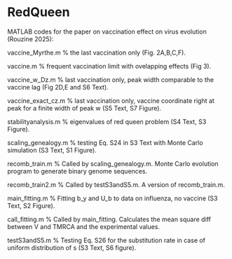 # RedQueen
MATLAB codes for the paper on vaccination effect on virus evolution (Rouzine 2025):

vaccine_Myrthe.m     % the last vaccination only (Fig. 2A,B,C,F). 

vaccine.m            % frequent vaccination limit with ovelapping effects (Fig 3).  

vaccine_w_Dz.m       % last vaccination only, peak width comparable to the vaccine lag (Fig 2D,E and S6 Text). 

vaccine_exact_cz.m   % last vaccination only, vaccine coordinate right at peak for a finite width of peak w (S5 Text, S7 Figure). 

stabilityanalysis.m  % eigenvalues of red queen problem (S4 Text, S3 Figure). 

scaling_genealogy.m  % testing Eq. S24 in S3 Text with Monte Carlo simulation (S3 Text, S1 Figure).  

recomb_train.m       % Called by scaling_genealogy.m. Monte Carlo evolution program to generate binary genome sequences. 

recomb_train2.m       % Called by testS3andS5.m. A version of recomb_train.m.

main_fitting.m       % Fitting b_y and U_b to data on influenza, no vaccine (S3 Text, S2 Figure). 

call_fitting.m       % Called by main_fitting. Calculates the mean square diff between V and TMRCA and the experimental values. 

testS3andS5.m        % Testing Eq. S26 for the substitution rate in case of uniform distribution of s (S3 Text, S6 figure). 
